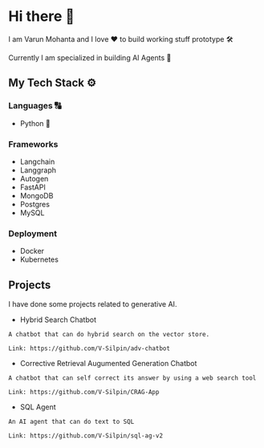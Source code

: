 # Hi there 👋

I am Varun Mohanta and I love ❤️ to build working stuff prototype 🛠️

Currently I am specialized in building AI Agents 🤖

## My Tech Stack ⚙️

### Languages 🔠

- Python 🐍

### Frameworks

- Langchain
- Langgraph
- Autogen
- FastAPI
- MongoDB
- Postgres
- MySQL

### Deployment

- Docker
- Kubernetes

## Projects

I have done some projects related to generative AI.

-    Hybrid Search Chatbot

    A chatbot that can do hybrid search on the vector store.

    Link: https://github.com/V-Silpin/adv-chatbot

-    Corrective Retrieval Augumented Generation Chatbot

    A chatbot that can self correct its answer by using a web search tool

    Link: https://github.com/V-Silpin/CRAG-App

-    SQL Agent

    An AI agent that can do text to SQL

    Link: https://github.com/V-Silpin/sql-ag-v2


<!--
**V-Silpin/V-Silpin** is a ✨ _special_ ✨ repository because its `README.md` (this file) appears on your GitHub profile.

Here are some ideas to get you started:

- 🔭 I’m currently working on ...
- 🌱 I’m currently learning ...
- 👯 I’m looking to collaborate on ...
- 🤔 I’m looking for help with ...
- 💬 Ask me about ...
- 📫 How to reach me: ...
- 😄 Pronouns: ...
- ⚡ Fun fact: ...
-->